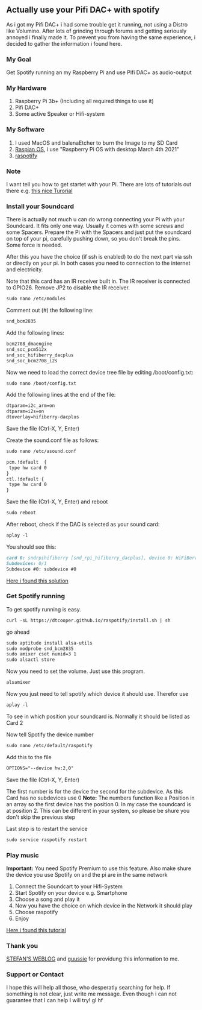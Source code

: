 ## Actually use your Pifi DAC+ with spotify

As i got my Pifi DAC+ i had some trouble get it running, not using a Distro like Volumino. After lots of grinding through forums and getting seriously annoyed i finally made it. To prevent you from having the same experience, i decided to gather the information i found here. 


### My Goal

Get Spotify running an my Raspberry Pi and use Pifi DAC+ as audio-output

### My Hardware
1. Raspberry Pi 3b+ (Including all required things to use it)
2. Pifi DAC+ 
3. Some active Speaker or Hifi-system

### My Software
1. I used MacOS and balenaEtcher to burn the Image to my SD Card
2. [Raspian OS](https://www.raspberrypi.org/software/operating-systems/), i use "Raspberry Pi OS with desktop March 4th 2021"
3. [raspotify](https://github.com/dtcooper/raspotify) 

### Note

I want tell you how to get startet with your Pi. There are lots of tutorials out there e.g. [this nice Turorial](https://projects.raspberrypi.org/en/projects/raspberry-pi-setting-up)


### Install your Soundcard

There is actually not much u can do wrong connecting your Pi with your Soundcard. It fits only one way. Usually it comes with some screws and some Spacers. Prepare the Pi with the Spacers and just put the soundcard on top of your pi, carefully pushing down, so you don't break the pins. Some force is needed.

After this you have the choice (if ssh is enabled) to do the next part via ssh or directly on your pi. In both cases you need to connection to the internet and electricity. 

Note that this card has an IR receiver built in. The IR receiver is connected to GPIO26. Remove JP2 to disable the IR receiver.
```markdown
sudo nano /etc/modules
```
Comment out (#) the following line:
```markdown
snd_bcm2835
```
Add the following lines:
```markdown
bcm2708_dmaengine
snd_soc_pcm512x
snd_soc_hifiberry_dacplus
snd_soc_bcm2708_i2s
```
Now we need to load the correct device tree file by editing /boot/config.txt:
```markdown
sudo nano /boot/config.txt
```
Add the following lines at the end of the file:
```markdown
dtparam=i2c_arm=on
dtparam=i2s=on
dtoverlay=hifiberry-dacplus
```
Save the file (Ctrl-X, Y, Enter)

Create the sound.conf file as follows:
```markdown
sudo nano /etc/asound.conf

pcm.!default  {
 type hw card 0
}
ctl.!default {
 type hw card 0
}

```
Save the file (Ctrl-X, Y, Enter) and reboot
```markdown
sudo reboot
```
After reboot, check if the DAC is selected as your sound card:
```markdown
aplay -l
```
You should see this:
```markdown
card 0: sndrpihifiberry [snd_rpi_hifiberry_dacplus], device 0: HiFiBerry DAC+ HiFi pcm512x-hifi-0
Subdevices: 0/1
Subdevice #0: subdevice #0
```

[Here i found this solution](https://github.com/guussie/PiDS/wiki/09.-How-to-make-various-DACs-work)


### Get Spotify running

To get spotify running is easy.
```markdown
curl -sL https://dtcooper.github.io/raspotify/install.sh | sh
```

go ahead 
```markdown
sudo aptitude install alsa-utils
sudo modprobe snd_bcm2835
sudo amixer cset numid=3 1
sudo alsactl store
```

Now you need to set the volume. Just use this program.

```markdown
alsamixer
```

Now you just need to tell spotify which device it should use. Therefor use
```markdown
aplay -l
```
To see in which position your soundcard is. Normally it should be listed as Card 2

Now tell Spotify the device number
```markdown
sudo nano /etc/default/raspotify
```

Add this to the file
```markdown
OPTIONS="--device hw:2,0"
```
Save the file (Ctrl-X, Y, Enter)

The first number is for the device the second for the subdevice. As this Card has no subdevices use 0
**Note:** The numbers function like a Position in an array so the first device has the position 0. In my case the soundcard is at position 2. This can be different in your system, so please be shure you don't skip the previous step 

Last step is to restart the service
```markdown
sudo service raspotify restart
```

### Play music

**Important:** You need Spotify Premium to use this feature. Also make shure the device you use Spotify on and the pi are in the same network

1. Connect the Soundcart to your Hifi-System
2. Start Spotify on your device e.g. Smartphone
3. Choose a song and play it
4. Now you have the choice on which device in the Network it should play
5. Choose raspotify
6. Enjoy

[Here i found this tutorial](https://strobelstefan.org/2020/05/06/spotify-ueber-den-raspberry-pi-abspielen/)

### Thank you 
[STEFAN'S WEBLOG](https://strobelstefan.org/2020/05/06/spotify-ueber-den-raspberry-pi-abspielen/) and [guussie](https://github.com/guussie) for providung this information to me. 

### Support or Contact

I hope this will help all those, who desperatly searching for help. If something is not clear, just write me message. Even though i can not guarantee that I can help I will try!
gl hf
